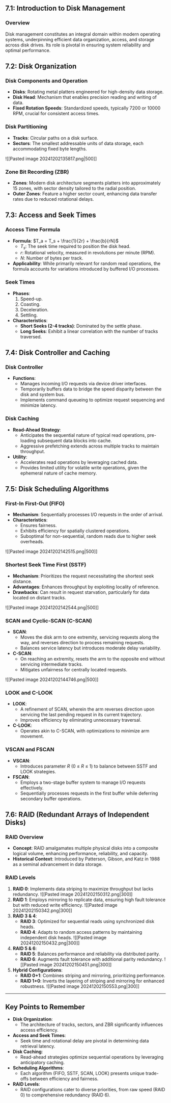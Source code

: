 ## 7.1: Introduction to Disk Management

### Overview

Disk management constitutes an integral domain within modern operating systems, underpinning efficient data organization, access, and storage across disk drives. Its role is pivotal in ensuring system reliability and optimal performance.

## 7.2: Disk Organization

### Disk Components and Operation

- **Disks**: Rotating metal platters engineered for high-density data storage.
- **Disk Head**: Mechanism that enables precision reading and writing of data.
- **Fixed Rotation Speeds**: Standardized speeds, typically 7200 or 10000 RPM, crucial for consistent access times.

### Disk Partitioning

- **Tracks**: Circular paths on a disk surface.
- **Sectors**: The smallest addressable units of data storage, each accommodating fixed byte lengths.

![[Pasted image 20241202135817.png|500]]

### Zone Bit Recording (ZBR)

- **Zones**: Modern disk architecture segments platters into approximately 15 zones, with sector density tailored to the radial position.
- **Outer Zones**: Feature a higher sector count, enhancing data transfer rates due to reduced rotational delays.

## 7.3: Access and Seek Times

### Access Time Formula

- **Formula**: $T_a = T_s + \frac{1}{2r} + \frac{b}{rN}$
  - $T_s$: The seek time required to position the disk head.
  - $r$: Rotational velocity, measured in revolutions per minute (RPM).
  - $N$: Number of bytes per track.
- **Applicability**: While primarily relevant for random read operations, the formula accounts for variations introduced by buffered I/O processes.

### Seek Times

- **Phases**:
  1. Speed-up.
  2. Coasting.
  3. Deceleration.
  4. Settling.
- **Characteristics**:
  - **Short Seeks (2-4 tracks)**: Dominated by the settle phase.
  - **Long Seeks**: Exhibit a linear correlation with the number of tracks traversed.

## 7.4: Disk Controller and Caching

### Disk Controller

- **Functions**:
  - Manages incoming I/O requests via device driver interfaces.
  - Temporarily buffers data to bridge the speed disparity between the disk and system bus.
  - Implements command queueing to optimize request sequencing and minimize latency.

### Disk Caching

- **Read-Ahead Strategy**:
  - Anticipates the sequential nature of typical read operations, pre-loading subsequent data blocks into cache.
  - Aggressive prefetching extends across multiple tracks to maintain throughput.
- **Utility**:
  - Accelerates read operations by leveraging cached data.
  - Provides limited utility for volatile write operations, given the ephemeral nature of cache memory.

## 7.5: Disk Scheduling Algorithms

### First-In First-Out (FIFO)

- **Mechanism**: Sequentially processes I/O requests in the order of arrival.
- **Characteristics**:
  - Ensures fairness.
  - Exhibits efficiency for spatially clustered operations.
  - Suboptimal for non-sequential, random reads due to higher seek overheads.

![[Pasted image 20241202142515.png|500]]

### Shortest Seek Time First (SSTF)

- **Mechanism**: Prioritizes the request necessitating the shortest seek distance.
- **Advantages**: Enhances throughput by exploiting locality of reference.
- **Drawbacks**: Can result in request starvation, particularly for data located on distant tracks.

![[Pasted image 20241202142544.png|500]]

### SCAN and Cyclic-SCAN (C-SCAN)

- **SCAN**:
  - Moves the disk arm to one extremity, servicing requests along the way, and reverses direction to process remaining requests.
  - Balances service latency but introduces moderate delay variability.
- **C-SCAN**:
  - On reaching an extremity, resets the arm to the opposite end without servicing intermediate tracks.
  - Mitigates unfairness for centrally located requests.

![[Pasted image 20241202144746.png|500]]

### LOOK and C-LOOK

- **LOOK**:
  - A refinement of SCAN, wherein the arm reverses direction upon servicing the last pending request in its current trajectory.
  - Improves efficiency by eliminating unnecessary traversal.
- **C-LOOK**:
  - Operates akin to C-SCAN, with optimizations to minimize arm movement.

### VSCAN and FSCAN

- **VSCAN**:
  - Introduces parameter $R$ (0 $\leq$ $R$ $\leq$ 1) to balance between SSTF and LOOK strategies.
- **FSCAN**:
  - Employs a two-stage buffer system to manage I/O requests effectively.
  - Sequentially processes requests in the first buffer while deferring secondary buffer operations.

## 7.6: RAID (Redundant Arrays of Independent Disks)

### RAID Overview

- **Concept**: RAID amalgamates multiple physical disks into a composite logical volume, enhancing performance, reliability, and capacity.
- **Historical Context**: Introduced by Patterson, Gibson, and Katz in 1988 as a seminal advancement in data storage.

### RAID Levels

1. **RAID 0**: Implements data striping to maximize throughput but lacks redundancy.
   ![[Pasted image 20241202150312.png|300]]
2. **RAID 1**: Employs mirroring to replicate data, ensuring high fault tolerance but with reduced write efficiency.
   ![[Pasted image 20241202150342.png|300]]
3. **RAID 3 & 4**:
   - **RAID 3**: Optimized for sequential reads using synchronized disk heads.
   - **RAID 4**: Adapts to random access patterns by maintaining independent disk heads.
     ![[Pasted image 20241202150432.png|300]]
4. **RAID 5 & 6**:
   - **RAID 5**: Balances performance and reliability via distributed parity.
   - **RAID 6**: Augments fault tolerance with additional parity redundancy.
     ![[Pasted image 20241202150451.png|300]]
5. **Hybrid Configurations**:
   - **RAID 0+1**: Combines striping and mirroring, prioritizing performance.
   - **RAID 1+0**: Inverts the layering of striping and mirroring for enhanced robustness.
     ![[Pasted image 20241202150553.png|300]]

---

## Key Points to Remember

- **Disk Organization**:
  - The architecture of tracks, sectors, and ZBR significantly influences access efficiency.
- **Access and Seek Times**:
  - Seek time and rotational delay are pivotal in determining data retrieval latency.
- **Disk Caching**:
  - Read-ahead strategies optimize sequential operations by leveraging anticipatory caching.
- **Scheduling Algorithms**:
  - Each algorithm (FIFO, SSTF, SCAN, LOOK) presents unique trade-offs between efficiency and fairness.
- **RAID Levels**:
  - RAID configurations cater to diverse priorities, from raw speed (RAID 0) to comprehensive redundancy (RAID 6).
